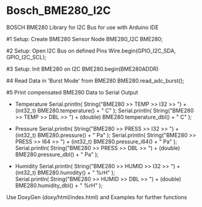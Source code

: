 # Bosch_BME280_I2C

BOSCH BME280 Library for I2C Bus for use with Arduino IDE

#1 Setup: Create BME280 Sensor Node
BME280_I2C BME280;

#2 Setup: Open I2C Bus on defined Pins
Wire.begin(GPIO_I2C_SDA, GPIO_I2C_SCL);

#3 Setup: Init BME280 on I2C
BME280.begin(BME280ADDR)

#4 Read Data in 'Burst Mode' from BME280
BME280.read_adc_burst();

#5 Print compensated BME280 Data to Serial Output
* Temperature
	Serial.println( String("BME280 >> TEMP  >> I32 >> ") + (int32_t) BME280.temperature()     + " C" );
	Serial.println( String("BME280 >> TEMP  >> DBL >> ") + (double)  BME280.temperature_dbl() + " C" );

* Pressure
	Serial.println( String("BME280 >> PRESS >> I32 >> ") + (int32_t) BME280.pressure()        + " Pa" );
	Serial.println( String("BME280 >> PRESS >> I64 >> ") + (int32_t) BME280.pressure_i64()    + " Pa" );
	Serial.println( String("BME280 >> PRESS >> DBL >> ") + (double)  BME280.pressure_dbl()    + " Pa" );

* Humidity
	Serial.println( String("BME280 >> HUMID >> I32 >> ") + (int32_t) BME280.humidity()        + " %rH" );  
	Serial.println( String("BME280 >> HUMID >> DBL >> ") + (double)  BME280.humidity_dbl()    + " %rH" );

Use DoxyGen (doxy/html/index.html) and Examples for further functions

